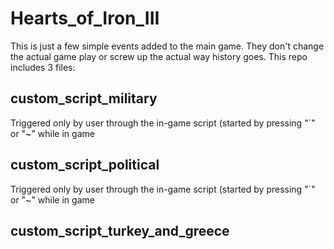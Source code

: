 # Hearts_of_Iron_III
This is just a few simple events added to the main game. They don't change the actual game play or screw up the actual way history goes.
This repo includes 3 files:

## custom_script_military

Triggered only by user through the in-game script (started by pressing "\`" or "~" while in game

## custom_script_political

Triggered only by user through the in-game script (started by pressing "\`" or "~" while in game


## custom_script_turkey_and_greece

